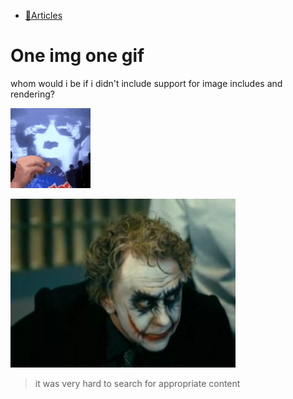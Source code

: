 - [📄Articles](../articles.md)

# One img one gif
whom would i be if i didn't include support for image includes and rendering?

![someone like this?](../../static/image/very1984.gif)

![or someone like that?](../../static/image/kupitman.jpg)

> it was very hard to search for appropriate content
